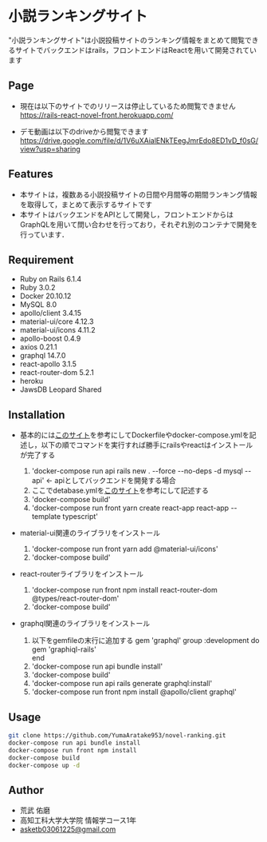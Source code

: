 # 小説ランキングサイト

"小説ランキングサイト"は小説投稿サイトのランキング情報をまとめて閲覧できるサイトでバックエンドはrails，フロントエンドはReactを用いて開発されています

## Page
- 現在は以下のサイトでのリリースは停止しているため閲覧できません
https://rails-react-novel-front.herokuapp.com/

- デモ動画は以下のdriveから閲覧できます
https://drive.google.com/file/d/1V6uXAialENkTEegJmrEdo8ED1vD_f0sG/view?usp=sharing
## Features

* 本サイトは，複数ある小説投稿サイトの日間や月間等の期間ランキング情報を取得して，まとめて表示するサイトです
* 本サイトはバックエンドをAPIとして開発し，フロントエンドからはGraphQLを用いて問い合わせを行っており，それぞれ別のコンテナで開発を行っています．

## Requirement

* Ruby on Rails 6.1.4
* Ruby 3.0.2
* Docker 20.10.12
* MySQL 8.0
* apollo/client 3.4.15 
* material-ui/core 4.12.3
* material-ui/icons 4.11.2
* apollo-boost 0.4.9
* axios 0.21.1
* graphql 14.7.0
* react-apollo 3.1.5
* react-router-dom 5.2.1
* heroku
* JawsDB Leopard Shared

## Installation

- 基本的には[このサイト](https://qiita.com/kazama1209/items/5c07d9a65ef07a02a4f5)を参考にしてDockerfileやdocker-compose.ymlを記述し，以下の順でコマンドを実行すれば勝手にrailsやreactはインストールが完了する
    1. 'docker-compose run api rails new . --force --no-deps -d mysql --api' <- apiとしてバックエンドを開発する場合
    2. ここでdetabase.ymlを[このサイト](https://qiita.com/kazama1209/items/5c07d9a65ef07a02a4f5)を参考にして記述する
    3. 'docker-compose build'
    4. 'docker-compose run front yarn create react-app react-app --template typescript'

- material-ui関連のライブラリをインストール
    1. 'docker-compose run front yarn add @material-ui/icons'
    2. 'docker-compose build'

- react-routerライブラリをインストール
    1. 'docker-compose run front npm install react-router-dom @types/react-router-dom'
    2. 'docker-compose build'

- graphql関連のライブラリをインストール
    1. 以下をgemfileの末行に追加する
        gem 'graphql'
        group :development do
            gem 'graphiql-rails'  
        end
    2. 'docker-compose run api bundle install'
    3. 'docker-compose build'
    4. 'docker-compose run api rails generate graphql:install'
    5. 'docker-compose run front npm install @apollo/client graphql'
         

## Usage

```bash
git clone https://github.com/YumaAratake953/novel-ranking.git
docker-compose run api bundle install 
docker-compose run front npm install
docker-compose build
docker-compose up -d
```

## Author

* 荒武 佑磨
* 高知工科大学大学院 情報学コース1年
* asketb03061225@gmail.com
 
